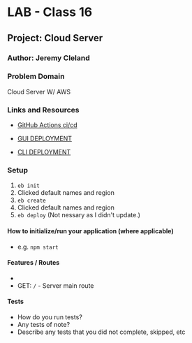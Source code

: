 # LAB - Class 16

## Project: Cloud Server

### Author: Jeremy Cleland

### Problem Domain

Cloud Server W/ AWS

### Links and Resources

- [GitHub Actions ci/cd](https://github.com/Jeremy-Cleland/cloud-server/actions)

- [GUI DEPLOYMENT](http://cloudserver-env.eba-p9epswmi.us-east-1.elasticbeanstalk.com/)

- [CLI DEPLOYMENT](http://cloud-server-dev22.us-east-1.elasticbeanstalk.com/)

### Setup

1. `eb init`
1. Clicked default names and region
1. `eb create`
1. Clicked default names and region
1. `eb deploy` (Not nessary as I didn't update.)

#### How to initialize/run your application (where applicable)

- e.g. `npm start`


#### Features / Routes

-
- GET: `/` - Server main route

#### Tests

- How do you run tests?
- Any tests of note?
- Describe any tests that you did not complete, skipped, etc
